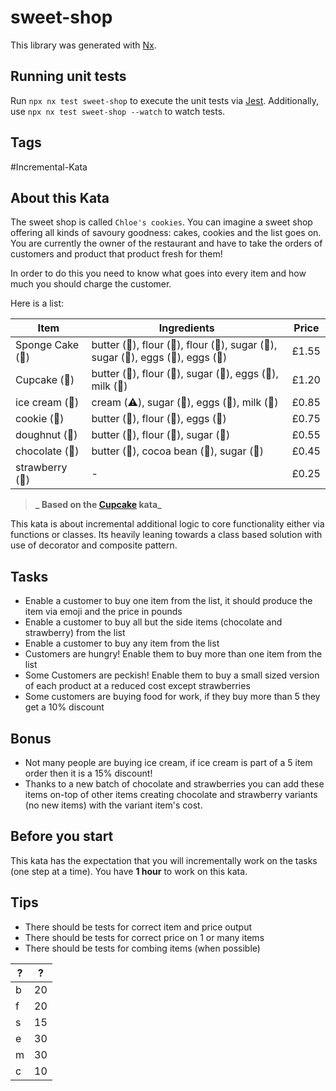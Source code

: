 # sweet-shop

This library was generated with [Nx](https://nx.dev).

## Running unit tests

Run `npx nx test sweet-shop` to execute the unit tests via [Jest](https://jestjs.io).
Additionally, use `npx nx test sweet-shop --watch` to watch tests.

## Tags

#Incremental-Kata

## About this Kata

The sweet shop is called `Chloe's cookies`.
You can imagine a sweet shop offering all kinds of savoury goodness: cakes, cookies and the list goes on. 
You are currently the owner of the restaurant and have to take the orders of customers and product that product fresh for them!

In order to do this you need to know what goes into every item and how much you should charge the customer.

Here is a list:

| Item             | Ingredients                                                                        | Price |
|------------------|------------------------------------------------------------------------------------|-------|
| Sponge Cake (🍰) | butter (🧈), flour (🌾), flour (🌾), sugar (🍬), sugar (🍬), eggs (🥚), eggs (🥚)  | £1.55 |
| Cupcake (🧁)     | butter (🧈), flour (🌾), sugar (🍬), eggs (🥚), milk (🥛)                          | £1.20 |
| ice cream (🍨)   | cream (⚠️), sugar (🍬), eggs (🥚), milk (🥛)                                       | £0.85 |
| cookie (🍪)      | butter (🧈), flour (🌾), eggs (🥚)                                                 | £0.75 |
| doughnut (🍩)    | butter (🧈), flour (🌾), sugar (🍬)                                                | £0.55 |
| chocolate (🍫)   | butter (🧈), cocoa bean (🫘), sugar (🍬)                                           | £0.45 |
| strawberry (🍓)  | -                                                                                  | £0.25 |

> **_ Based on the [Cupcake](https://codingdojo.org/kata/cupcake/) kata_**

This kata is about incremental additional logic to core functionality either via functions or classes.
Its heavily leaning towards a class based solution with use of decorator and composite pattern.

## Tasks

* Enable a customer to buy one item from the list, it should produce the item via emoji and the price in pounds
* Enable a customer to buy all but the side items (chocolate and strawberry) from the list
* Enable a customer to buy any item from the list
* Customers are hungry! Enable them to buy more than one item from the list
* Some Customers are peckish! Enable them to buy a small sized version of each product at a reduced cost except strawberries
* Some customers are buying food for work, if they buy more than 5 they get a 10% discount

## Bonus

* Not many people are buying ice cream, if ice cream is part of a 5 item order then it is a 15% discount!
* Thanks to a new batch of chocolate and strawberries you can add these items on-top of other items creating chocolate and strawberry variants (no new items) with the variant item's cost.

## Before you start

This kata has the expectation that you will incrementally work on the tasks (one step at a time).
You have **1 hour** to work on this kata.

## Tips

* There should be tests for correct item and price output
* There should be tests for correct price on 1 or many items
* There should be tests for combing items (when possible)

| ? | ?  |
|---|----|
| b | 20 |
| f | 20 |
| s | 15 |
| e | 30 |
| m | 30 |
| c | 10 |
